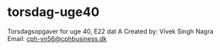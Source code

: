 # torsdag-uge40
Torsdagsopgaver for uge 40, E22 dat A
Created by: Vivek Singh Nagra
Email: cph-vn56@cphbusiness.dk
